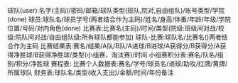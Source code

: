 球队(user):名字(主码)/密码/邮箱/球队类型(班队,院对,自由组队)/账号类型/学院(done)
球员:球队名/球员学号(两者结合作为主码)/姓名/身高/体重/年龄/年级/学院位置/号码/对内角色(done)
比赛表:比赛名(主码)/时间/类型(院级:班级间对战/校级:院队间对战/自由组队级:所有球队都能参加)
球队-比赛:球队名/比赛名()两者结合作为主码
比赛结果表:赛名/结果/A队/B队/A进球/B进球/A获得分/B获得分/A获得净胜球/B获得净胜球/类型(小组赛，淘汰赛)/时间
小组赛积分表:赛名/队名/组别/积分/净胜球
赛程表:
比赛个人数据表:赛名/学号/球员名/进球/助攻/红牌/黄牌/所属球队
财务表:球队名/类型(收入支出)/金额/时间/年份备注

